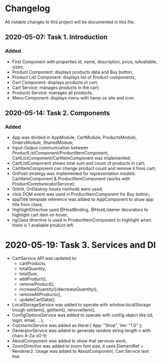 # Changelog

All notable changes to this project will be documented in this file.

## 2020-05-07: Task 1. Introduction

### Added

-   First Component with properties id, name, description, price, isAvailable, sizes;
-   Product Component: displays products data and Buy button;
-   Product List Component: displays list of Product components;
-   Cart Component: displays products in cart;
-   Cart Service: manages products in the cart;
-   Products Service: manages all products;
-   Menu Component: displays menu with name os site and icon.

## 2020-05-14: Task 2. Components

### Added

- App was divided in AppModule, CartModule, ProductsModule, OrdersModule, SharedModule;
- Input-Output communication between ProductListComponent/ProductItemComponent, CartLictComponent/CartItemComponent was implemented;
- CartListComponent shows total sum and count of products in cart;
- CartItemComponent can change product count and remove it from cart;
- OnPush strategy was implemented for representation models: CartItemComponent & ProductItemComponent (works with ProductCommunicatorService);
- OnInit, OnDestroy hooks methods were used;
- click DOM event was used in ProductItemComponent for Buy button;
- appTitle template reference was added to AppComponent to show app title from class;
- HighlightDirective used @HostBinding, @HostListener decorators to highlight cart item on hover;
- ngClass directive is used in ProductItemComponent to highlight when there is 1 available product left.

# 2020-05-19: Task 3. Services and DI
- CartService API was updated to: 
    - cartProducts, 
    - totalQuantity, 
    - totalSum, 
    - addProduct(), 
    - removeProduct(),
    - increaseQuantity()/decreaseQuantity(),
    - removeAllProducts(),
    - updateCartData();
- LocalStorageService was added to operate with window.localStorage trough setItem(), getItem(), removeItem();
- ConfigOptionsService was added to operate with config object like (id, login, email, ...);
- ConstantsService was added as literal { App: "Shop", Ver: "1.0" };
- GeneratorService was added to generate random string length n with chars A-Za-z0-9;
- AboutComponent was added to show that services work;
- ZoomDirective was added to zoom font size, it uses ElementRef + Renderer2. Usage was added to AboutComponent, Cart Service text line.
